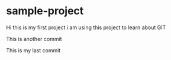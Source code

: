 # sample-project

Hi this is my first project
i am using this project to learn about GIT

This is another commit

This is my last commit
